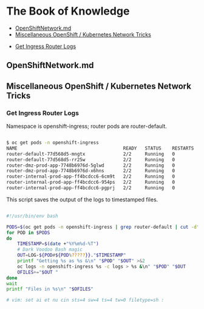 # The Book of Knowledge

<!-- TOC start -->

- [OpenShiftNetwork.md](#openshiftnetworkmd)
- [Miscellaneous OpenShift / Kubernetes Network Tricks](#miscellaneous-openshift-kubernetes-network-tricks)
* [Get Ingress Router Logs](#get-ingress-router-logs)

<!-- TOC end -->
<!-- TOC --><a name="openshiftnetworkmd"></a>

## OpenShiftNetwork.md

<!-- TOC --><a name="miscellaneous-openshift-kubernetes-network-tricks"></a>

## Miscellaneous OpenShift / Kubernetes Network Tricks

<!-- TOC --><a name="get-ingress-router-logs"></a>

### Get Ingress Router Logs

Namespace is openshift-ingress; router pods are router-default.

``` bash

$ oc get pods -n openshift-ingress
NAME                                       READY   STATUS    RESTARTS   AGE
router-default-77d568d5-mngtx              2/2     Running   0          116d
router-default-77d568d5-rr25w              2/2     Running   0          116d
router-dmz-prod-app-7748b6976d-5glwd       2/2     Running   0          116d
router-dmz-prod-app-7748b6976d-x6hns       2/2     Running   0          116d
router-internal-prod-app-ff4bcdcc6-6cm9t   2/2     Running   0          116d
router-internal-prod-app-ff4bcdcc6-954ps   2/2     Running   0          116d
router-internal-prod-app-ff4bcdcc6-pgprj   2/2     Running   0          116d

```

This script saves the output of the logs to timestamped files.

``` bash

#!/usr/bin/env bash

PODS=$(oc get pods -n openshift-ingress | grep router-default | cut -d" " -f1)
for POD in $PODS
do
    TIMESTAMP=$(date +"%Y%m%d-%T")
    # Dark Voodoo Bash magic
    OUT=LOG-${POD#${POD%?????}}."$TIMESTAMP"
    printf "Getting %s as %s &\n" "$POD" "$OUT" >&2
    oc logs -n openshift-ingress %s -c logs > %s &\n" "$POD" "$OUT
    OFILES+="$OUT "
done
wait
printf "Files in %s\n" "$OFILES"

# vim: set ai et nu cin sts=4 sw=4 ts=4 tw=0 filetype=sh :

```

<!-- vim: set ai et nu cin sts=2 sw=2 ts=2 tw=100 filetype=markdown :-->
[//]: # ( vim: set ai noet nu sts=4 sw=4 ts=4 tw=78 filetype=markdown :)
